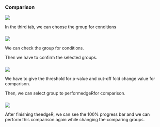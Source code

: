 ### Comparison

![](/assets/slide10.png)

In the third tab, we can choose the group for conditions

### 

![](/assets/slide11.png)

We can check the group for conditions.

Then we have to confirm the selected groups.

### 

![](/assets/slide12.png)

We have to give the threshold for p-value and cut-off fold change value for comparison.

Then, we can select group to performedgeRfor comparison.

### 

![](/assets/slide13.png)

After finishing theedgeR, we can see the 100% progress bar and we can perform this comparison again while changing the comparing groups.

